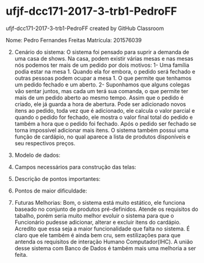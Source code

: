 # ufjf-dcc171-2017-3-trb1-PedroFF
ufjf-dcc171-2017-3-trb1-PedroFF created by GitHub Classroom

Nome: Pedro Fernandes Freitas 
Matrícula: 201576039

2. Cenário do sistema:
  O sistema foi pensado para suprir a demanda de uma casa de shows. Na casa, podem existir várias mesas e nas mesas nós
podemos ter mais de um pedido por dois motivos: 1- Uma família podia estar na mesa 1. Quando ela for embora, o pedido será
fechado e outras pessoas podem ocupar a mesa 1. O que permite que tenhamos um pedido fechado e um aberto. 2- Suponhamos que
alguns colegas vão sentar juntos, mas cada um terá sua comanda, o que permite ter mais de um pedido aberto ao mesmo tempo.
  Assim que o pedido é criado, ele já guarda a hora de abertura. Pode ser adicionado novos itens ao pedido, toda vez que é
adicionado, ele calcula o valor parcial e quando o pedido for fechado, ele mostra o valor final total do pedido e também a hora 
que o pedido foi fechado. Após o pedido ser fechado se torna impossível adicionar mais itens.
  O sistema também possui uma função de cardápio, no qual aparece a lista de produtos disponíveis e seu respectivos preços.


3. Modelo de dados:
4. Campos necessários para construção das telas:
5. Descrição de pontos importantes:
6. Pontos de maior dificuldade:


7. Futuras Melhorias:
  Bom, o sistema está muito estático, ele funciona baseado no conjunto de produtos pré-definidos. Atende os requisitos do
tabalho, porém seria muito melhor evoluir o sistema para que o Funcionário pudesse adicionar, alterar e excluir itens do 
cardápio. Acredito que essa seja a maior funcionalidade que falta no sistema. É claro que ele também é ainda bem cru, sem
estilizações para que antenda os requisitos de interação Humano Computador(IHC). A união desse sistema com Banco de Dados é
também mais uma melhoria a ser feita.
